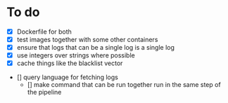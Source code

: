 # To do

- [x] Dockerfile for both
- [x] test images together with some other containers
- [x] ensure that logs that can be a single log is a single log
- [x] use integers over strings where possible
- [x] cache things like the blacklist vector
- [] query language for fetching logs
  - [] make command that can be run together run in the same step of the pipeline
